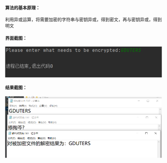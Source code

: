 #### 算法的基本原理：
利用异或运算，将需要加密的字符串与密钥异或，得到密文，再与密钥异或，得到明文
#### 界面截图：
![image.png](%E7%95%8C%E9%9D%A2%E6%88%AA%E5%9B%BE.png)
#### 结果截图：
![image.png](%E7%BB%93%E6%9E%9C%E6%88%AA%E5%9B%BE.png)

